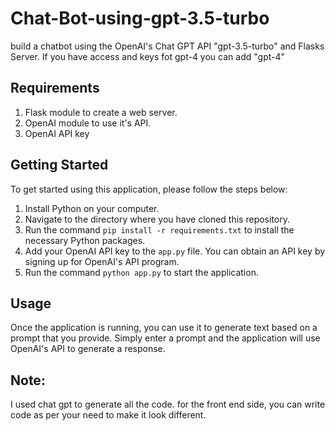 # Chat-Bot-using-gpt-3.5-turbo
build a chatbot using the OpenAI's Chat GPT API "gpt-3.5-turbo" and Flasks Server. 
If you have access and keys fot gpt-4 you can add "gpt-4"

## Requirements

1. Flask module to create a web server.
2. OpenAI module to use it's API.
3. OpenAI API key


## Getting Started

To get started using this application, please follow the steps below:

1. Install Python on your computer.
2. Navigate to the directory where you have cloned this repository.
3. Run the command `pip install -r requirements.txt` to install the necessary Python packages.
4. Add your OpenAI API key to the `app.py` file. You can obtain an API key by signing up for OpenAI's API program.
5. Run the command `python app.py` to start the application.

## Usage

Once the application is running, you can use it to generate text based on a prompt that you provide. Simply enter a prompt and the application will use OpenAI's API to generate a response. 


## Note: 
I used chat gpt to generate all the code.
for the front end side, you can write code as per your need to make it look different.



